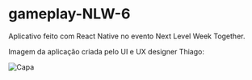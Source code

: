 # gameplay-NLW-6
Aplicativo feito com React Native no evento Next Level Week Together. 

Imagem da aplicação criada pelo UI e UX designer Thiago:

![Capa](https://user-images.githubusercontent.com/63968374/124358446-b4ff4c80-dbf6-11eb-8b5a-b14d11f88691.jpg)

